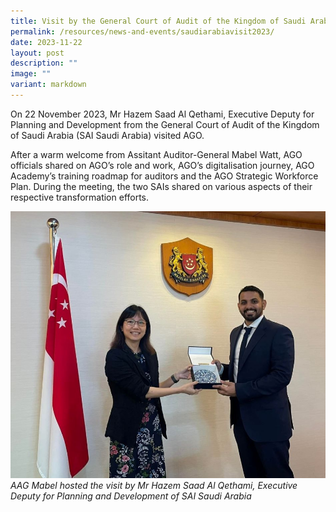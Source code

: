 ```yaml
---
title: Visit by the General Court of Audit of the Kingdom of Saudi Arabia
permalink: /resources/news-and-events/saudiarabiavisit2023/
date: 2023-11-22
layout: post
description: ""
image: ""
variant: markdown
---
```

On 22 November 2023, Mr Hazem Saad Al Qethami, Executive Deputy for Planning and Development from the General Court of Audit of the Kingdom of Saudi Arabia (SAI Saudi Arabia) visited AGO. 

After a warm welcome from Assitant Auditor-General Mabel Watt, AGO officials shared on AGO’s role and work, AGO’s digitalisation journey, AGO Academy’s training roadmap for auditors and the AGO Strategic Workforce Plan. During the meeting, the two SAIs shared on various aspects of their respective transformation efforts. 

![](/images/News%20&%20Events%20Photos/2023/SAISaudiVisit_1.jpg)
*AAG Mabel hosted the visit by Mr Hazem Saad Al Qethami, Executive Deputy for Planning and Development of SAI Saudi Arabia*